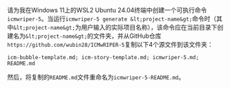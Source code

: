 请为我在Windows 11上的WSL2 Ubuntu 24.04终端中创建一个可执行命令`icmwriper-5`。当运行`icmwriper-5 generate &lt;project-name&gt;`命令时（其中`&lt;project-name&gt;`为用户输入的实际项目名称），该命令应在当前目录下创建名为`&lt;project-name&gt;`的文件夹，并从GitHub仓库`https://github.com/wubin28/ICMwRIPER-5`复制以下4个源文件到该文件夹：

`icm-bubble-template.md; icm-story-template.md; icmwriper-5.md; README.md`

然后，将复制的`README.md`文件重命名为`icmwriper-5-README.md`。
